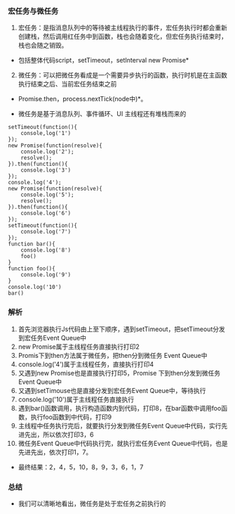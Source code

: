 ### 宏任务与微任务
1. 宏任务：是指消息队列中的等待被主线程执行的事件，宏任务执行时都会重新创建栈，然后调用红任务中到函数，栈也会随着变化，但宏任务执行结束时，栈也会随之销毁。
* 包括整体代码script，setTimeout，setInterval new Promise*
2. 微任务：可以把微任务看成是一个需要异步执行的函数，执行时机是在主函数执行结束之后、当前宏任务结束之前
* Promise.then，process.nextTick(node中)*。
- 微任务是基于消息队列、事件循环、UI 主线程还有堆栈而来的
```
setTimeout(function(){
    console,log('1')
});
new Promise(function(resolve){
    console.log('2');
    resolve();
}).then(function(){
    console.log('3')
});
console.log('4');
new Promise(function(resolve){
    console.log('5');
    resolve();
}).then(function(){
    console.log('6')
});
setTimeout(function(){
    console.log('7')
});
function bar(){
    console.log('8')
    foo()
}
function foo(){
    console.log('9')
}
console.log('10')
bar()
```

### 解析
1. 首先浏览器执行Js代码由上至下顺序，遇到setTimeout，把setTimeout分发到宏任务Event Queue中
2. new Promise属于主线程任务直接执行打印2
3. Promis下到then方法属于微任务，把then分到微任务 Event Queue中
4. console.log('4')属于主线程任务，直接执行打印4
5. 又遇到new Promise也是直接执行打印5，Promise 下到then分发到微任务Event Queue中
6. 又遇到setTimouse也是直接分发到宏任务Event Queue中，等待执行
7. console.log('10')属于主线程任务直接执行
8. 遇到bar()函数调用，执行构造函数内到代码，打印8，在bar函数中调用foo函数，执行foo函数到中代码，打印9
9. 主线程中任务执行完后，就要执行分发到微任务Event Queue中代码，实行先进先出，所以依次打印3，6
10. 微任务Event Queue中代码执行完，就执行宏任务Event Queue中代码，也是先进先出，依次打印1，7。
- 最终结果：2，4，5，10，8，9，3，6，1，7
### 总结
- 我们可以清晰地看出，微任务是处于宏任务之前执行的